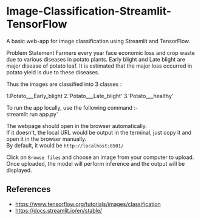 # Image-Classification-Streamlit-TensorFlow 
A basic web-app for image classification using Streamlit and TensorFlow.


Problem Statement
Farmers every year face economic loss and crop waste due to various diseases in potato plants. Early blight and Late blight are major disease of potato leaf. It is estimated that the major loss occurred in potato yield is due to these diseases. 


Thus the images are classified into 3 classes :

1.Potato___Early_blight
2.'Potato___Late_blight'
3.'Potato___healthy'


To run the app locally, use the following command :-  
streamlit run app.py`  

The webpage should open in the browser automatically.  
If it doesn't, the local URL would be output in the terminal, just copy it and open it in the browser manually.  
By default, it would be `http://localhost:8501/`  

Click on `Browse files` and choose an image from your computer to upload.  
Once uploaded, the model will perform inference and the output will be displayed.  


## References

* https://www.tensorflow.org/tutorials/images/classification
* https://docs.streamlit.io/en/stable/

